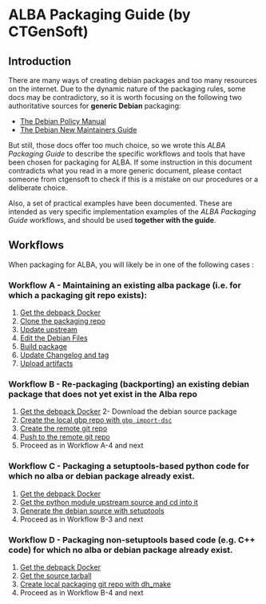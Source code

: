 # ALBA Packaging Guide (by CTGenSoft)

## Introduction

There are many ways of creating debian packages and too many resources on the 
internet. Due to the dynamic nature of the packaging rules, some docs may be 
contradictory, so it is worth focusing on the following two authoritative 
sources for **generic Debian** packaging:

- [The Debian Policy Manual](https://www.debian.org/doc/debian-policy/)
- [The Debian New Maintainers Guide](https://www.debian.org/doc/manuals/maint-guide/index.en.html)

But still, those docs offer too much choice, so we wrote this *ALBA Packaging 
Guide* to describe the specific workflows and tools that have been chosen for 
packaging for ALBA.
If some instruction in this document contradicts what you read in a more generic
document, please contact someone from ctgensoft to check if this is a mistake on
our procedures or a deliberate choice.

Also, a set of practical examples have been documented. These are intended as 
very specific implementation examples of the *ALBA Packaging Guide* workflows, 
and should be used **together with the guide**.


## Workflows

When packaging for ALBA, you will likely be in one of the following cases :


### Workflow A - Maintaining an existing alba package (i.e. for which a packaging git repo exists):

1. [Get the debpack Docker](recipe.Get_the_debpack_Docker.md)
2. [Clone the packaging repo](recipe.Clone_the_packaging_repo.md)
3. [Update upstream](recipe.Update_upstream.md)
4. [Edit the Debian Files](recipe.Edit_debian_files.md)
5. [Build package](recipe.Build_package.md)
6. [Update Changelog and tag](recipe.Update_changelog_and_tag.md)
7. [Upload artifacts](recipe.Upload_artifacts.md)

### Workflow B - Re-packaging (backporting) an existing debian package that does not yet exist in the Alba repo

1. [Get the debpack Docker](recipe.Get_the_debpack_Docker.md)
2- Download the debian source package
3. [Create the local gbp repo with `gbp import-dsc`](recipe.Create_the_local_gbp_repo_with_gbp_import-dsc.md)
4. [Create the remote git repo](recipe.Create_the_remote_git_repo.md)
5. [Push to the remote git repo](recipe.Push_to_the_remote_git_repo.md)
6. Proceed as in Workflow A-4 and next

### Workflow C - Packaging a setuptools-based python code for which no alba or debian package already exist.

1. [Get the debpack Docker](recipe.Get_the_debpack_Docker.md)
2. [Get the python module upstream source and cd into it](recipe.Get_the_python_module_upstream_source.md)
3. [Generate the debian source with setuptools](recipe.Generate_the_debian_source_with_setuptools.md)
4. Proceed as in Workflow B-3 and next

### Workflow D - Packaging non-setuptools based code (e.g. C++ code) for which no alba or debian package already exist.

1. [Get the debpack Docker](recipe.Get_the_debpack_Docker.md)
2. [Get the source tarball](recipe.Get_the_source_tarball.md)
3. [Create local packaging git repo with dh_make](recipe.Create_local_packaging_git_repo_with_dh_make.md)
4. Proceed as in Workflow B-4 and next
